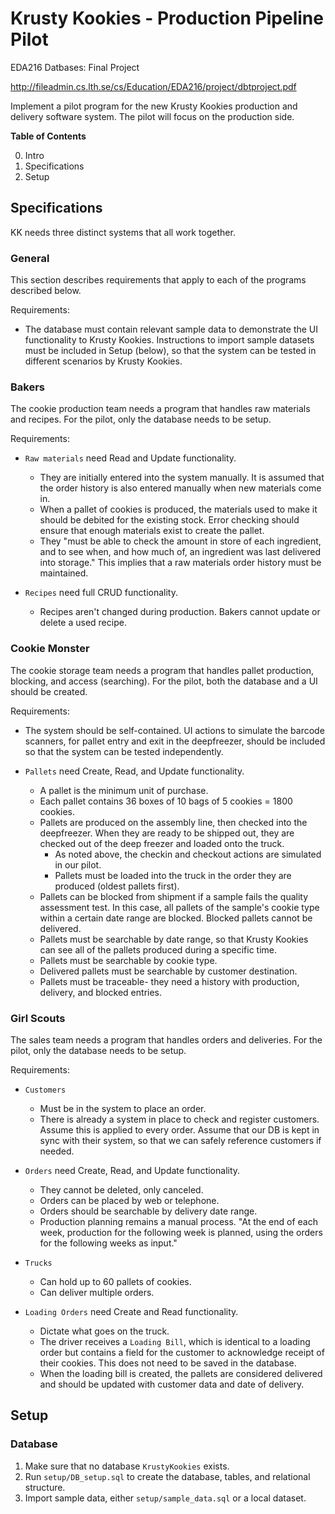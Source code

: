 Krusty Kookies - Production Pipeline Pilot
===============================================================================

EDA216 Datbases: Final Project

http://fileadmin.cs.lth.se/cs/Education/EDA216/project/dbtproject.pdf

Implement a pilot program for the new Krusty Kookies production and delivery
software system.  The pilot will focus on the production side.

**Table of Contents**

 0. Intro
 1. Specifications
 2. Setup


Specifications
------------------------------------------------------------
KK needs three distinct systems that all work together.

### General ###

This section describes requirements that apply to each of the programs described below.

Requirements:

  * The database must contain relevant sample data to demonstrate the UI functionality to Krusty Kookies.  Instructions to import sample datasets must be included in Setup (below), so that the system can be tested in different scenarios by Krusty Kookies.

### Bakers ###

The cookie production team needs a program that handles raw materials and recipes.  For the pilot, only the database needs to be setup.

Requirements:

  * `Raw materials` need Read and Update functionality.
      - They are initially entered into the system manually.  It is assumed that the order history is also entered manually when new materials come in.
      - When a pallet of cookies is produced, the materials used to make it should be debited for the existing stock.  Error checking should ensure that enough materials exist to create the pallet.
      - They "must be able to check the amount in store of each ingredient, and to see when, and how much of, an ingredient was last delivered into storage."  This implies that a raw materials order history must be maintained.

  * `Recipes` need full CRUD functionality.
      - Recipes aren't changed during production.  Bakers cannot update or delete a used recipe.

### Cookie Monster ###

The cookie storage team needs a program that handles pallet production, blocking, and access (searching).  For the pilot, both the database and a UI should be created.

Requirements:

  * The system should be self-contained.  UI actions to simulate the barcode scanners, for pallet entry and exit in the deepfreezer, should be included so that the system can be tested independently.

  * `Pallets` need Create, Read, and Update functionality.
      - A pallet is the minimum unit of purchase.
      - Each pallet contains 36 boxes of 10 bags of 5 cookies = 1800 cookies.
      - Pallets are produced on the assembly line, then checked into the deepfreezer.  When they are ready to be shipped out, they are checked out of the deep freezer and loaded onto the truck.
          + As noted above, the checkin and checkout actions are simulated in our pilot.
          + Pallets must be loaded into the truck in the order they are produced (oldest pallets first).
      - Pallets can be blocked from shipment if a sample fails the quality assessment test.  In this case, all pallets of the sample's cookie type within a certain date range are blocked.  Blocked pallets cannot be delivered.
      - Pallets must be searchable by date range, so that Krusty Kookies can see all of the pallets produced during a specific time.
      - Pallets must be searchable by cookie type.
      - Delivered pallets must be searchable by customer destination.
      - Pallets must be traceable- they need a history with production, delivery, and blocked entries.

### Girl Scouts ###

The sales team needs a program that handles orders and deliveries.  For the pilot, only the database needs to be setup.

Requirements:

  * `Customers`
      - Must be in the system to place an order.
      - There is already a system in place to check and register customers.  Assume this is applied to every order.  Assume that our DB is kept in sync with their system, so that we can safely reference customers if needed.

  * `Orders` need Create, Read, and Update functionality.
      - They cannot be deleted, only canceled.
      - Orders can be placed by web or telephone.
      - Orders should be searchable by delivery date range.
      - Production planning remains a manual process.  "At the end of each week, production for the following week is planned, using the orders for the following weeks as input."

  * `Trucks`
      - Can hold up to 60 pallets of cookies.
      - Can deliver multiple orders.

  * `Loading Orders` need Create and Read functionality.
      - Dictate what goes on the truck.
      - The driver receives a `Loading Bill`, which is identical to a loading order but contains a field for the customer to acknowledge receipt of their cookies.  This does not need to be saved in the database.
      - When the loading bill is created, the pallets are considered delivered and should be updated with customer data and date of delivery.


Setup
------------------------------------------------------------

### Database ###

 1. Make sure that no database `KrustyKookies` exists.
 2. Run `setup/DB_setup.sql` to create the database, tables, and relational structure.
 3. Import sample data, either `setup/sample_data.sql` or a local dataset.